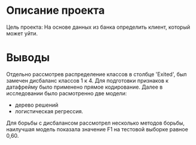 # Описание проекта

Цель проекта: На основе данных из банка определить клиент, который может уйти.

# Выводы

Отдельно рассмотрев распределение классов в столбце 'Exited', был замечен дисбаланс классов 1 к 4. 
Для подготовки признаков к датафрейму было применено прямое кодирование. Далее в исследовании было расмотренно две модели: 
* дерево решений
* логистическая регрессия. 

Для борьбы с дисбалансом рассмотрел несколько методов борьбы, наилучшая модель показала значение F1 на тестовой выборке равное 0,60.